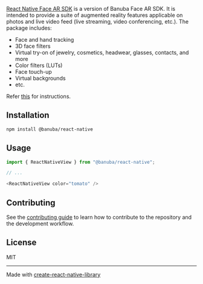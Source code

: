 [React Native Face AR SDK](https://www.banuba.com/facear-sdk/face-filters) is 
a version of Banuba Face AR SDK. It is intended to provide a suite of augmented 
reality features applicable on photos and live video feed (live streaming, 
video conferencing, etc.). The package includes:

* Face and hand tracking
* 3D face filters
* Virtual try-on of jewelry, cosmetics, headwear, glasses, contacts, and more
* Color filters (LUTs)
* Face touch-up
* Virtual backgrounds
* etc.

Refer [this](https://github.com/Banuba/quickstart-react-native) for instructions. 
## Installation

```sh
npm install @banuba/react-native
```

## Usage

```js
import { ReactNativeView } from "@banuba/react-native";

// ...

<ReactNativeView color="tomato" />
```

## Contributing

See the [contributing guide](CONTRIBUTING.md) to learn how to contribute to the repository and the development workflow.

## License

MIT

---

Made with [create-react-native-library](https://github.com/callstack/react-native-builder-bob)
